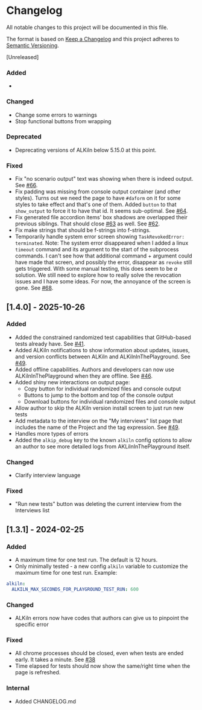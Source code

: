 # Changelog

All notable changes to this project will be documented in this file.

The format is based on [Keep a Changelog](https://keepachangelog.com/en/1.0.0/) and this project adheres to [Semantic Versioning](https://semver.org/spec/v2.0.0.html).

<!-- How to create a new entry:
See the documentation for Keep a Changelog above.
Try to keep them in this order if possible, skipping what you don't need:

Added - for new features.
Changed - for changes in existing functionality.
Deprecated - for soon-to-be removed features.
Removed - for now removed features.
Fixed - for any bug fixes.
Security - in case of vulnerabilities.

Format:

## [Unreleased]
-

## [1.0.0] - 2021-01-16
### Added
-

### Changed
-

### Deprecated
-

### Removed
-

### Fixed
-

### Security
-

### Internal
-
-->

[Unreleased]

### Added
-

### Changed
- Change some errors to warnings
- Stop functional buttons from wrapping

### Deprecated
- Deprecating versions of ALKiln below 5.15.0 at this point.

### Fixed
- Fix "no scenario output" text was showing when there is indeed output. See [#66](https://github.com/SuffolkLITLab/docassemble-ALKilnInThePlayground/issues/66).
- Fix padding was missing from console output container (and other styles). Turns out we need the page to have `#daform` on it for some styles to take effect and that's one of them. Added `button` to that `show_output` to force it to have that id. It seems sub-optimal. See [#64](https://github.com/SuffolkLITLab/docassemble-ALKilnInThePlayground/issues/64).
- Fix generated file accordion items' box shadows are overlapped their previous siblings. That should close [#63](https://github.com/SuffolkLITLab/docassemble-ALKilnInThePlayground/issues/63) as well. See [#62](https://github.com/SuffolkLITLab/docassemble-ALKilnInThePlayground/issues/62).
- Fix make strings that should be f-strings into f-strings.
- Temporarily handle system error screen showing `TaskRevokedError: terminated`. Note: The system error disappeared when I added a linux `timeout` command and its argument to the start of the subprocess commands. I can't see how that additional command + argument could have made that screen, and possibly the error, disappear as `revoke` still gets triggered. With some manual testing, this does seem to be _a_ solution. We still need to explore how to really solve the revocation issues and I have some ideas. For now, the annoyance of the screen is gone. See [#68](https://github.com/SuffolkLITLab/docassemble-ALKilnInThePlayground/issues/68).

## [1.4.0] - 2025-10-26

### Added

- Added the constrained randomized test capabilities that GitHub-based tests already have. See [#41](https://github.com/SuffolkLITLab/docassemble-ALKilnInThePlayground/issues/41).
- Added ALKiln notifications to show information about updates, issues, and version conflicts between ALKiln and ALKilnInThePlayground. See [#49](https://github.com/SuffolkLITLab/docassemble-ALKilnInThePlayground/issues/49).
- Added offline capabilities. Authors and developers can now use ALKilnInThePlayground when they are offline. See [#46](https://github.com/SuffolkLITLab/docassemble-ALKilnInThePlayground/issues/46).
- Added shiny new interactions on output page:
   - Copy button for individual randomized files and console output
   - Buttons to jump to the bottom and top of the console output
   - Download buttons for individual randomized files and console output
- Allow author to skip the ALKiln version install screen to just run new tests
- Add metadata to the interview on the "My interviews" list page that includes the name of the Project and the tag expression. See [#49](https://github.com/SuffolkLITLab/docassemble-ALKilnInThePlayground/issues/59).
- Handles more types of errors
- Added the `alkip_debug` key to the known `alkiln` config options to allow an author to see more detailed logs from AKLilnInThePlayground itself.

### Changed
- Clarify interview language

### Fixed
- "Run new tests" button was deleting the current interview from the Interviews list

## [1.3.1] - 2024-02-25

### Added

- A maximum time for one test run. The default is 12 hours.
- Only minimally tested - a new config `alkiln` variable to customize the maximum time for one test run. Example:

```yml
alkiln:
  ALKILN_MAX_SECONDS_FOR_PLAYGROUND_TEST_RUN: 600
```

### Changed

- ALKiln errors now have codes that authors can give us to pinpoint the specific error

### Fixed

- All chrome processes should be closed, even when tests are ended early. It takes a minute. See [#38](https://github.com/SuffolkLITLab/docassemble-ALKilnInThePlayground/issues/38)
- Time elapsed for tests should now show the same/right time when the page is refreshed.

### Internal

- Added CHANGELOG.md
